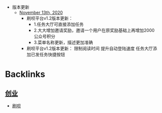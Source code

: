 - 版本更新
    - [November 13th, 2020](<November 13th, 2020.md>)
        - 刷呗平台v1.2版本更新：
            - 1.任务大厅可直接添加任务
            - 2.大大增加邀请奖励，邀请一个用户在原奖励基础上再增加2000公众号积分
            - 3.菜单名称更新，描述更加准确
        - 刷呗平台v1.2版本更新：
            限制阅读时间
            提升自动登陆速度
            任务大厅添加已发任务快捷按钮
            

# Backlinks
## [创业](<创业.md>)
- [刷呗](<刷呗.md>)

